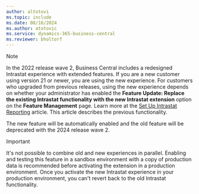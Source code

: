 ```yaml
---
author: altotovi
ms.topic: include
ms.date: 08/16/2024
ms.author: atotovic
ms.service: dynamics-365-business-central
ms.reviewer: bholtorf
---
```


> [!NOTE]
> In the 2022 release wave 2, Business Central includes a redesigned Intrastat experience with extended features. If you are a new customer using version 21 or newer, you are using the new experience. For customers who upgraded from previous releases, using the new experience depends on whether your administrator has enabled the **Feature Update: Replace the existing Intrastat functionality with the new Intrastat extension** option on the **Feature Management** page. Learn more at the [Set Up Intrastat Reporting](../finance-how-setup-report-intrastat.md) article. This article describes the previous functionality.
>
> The new feature will be automatically enabled and the old feature will be deprecated with the 2024 release wave 2.   

> [!IMPORTANT]
> It's not possible to combine old and new experiences in parallel. Enabling and testing this feature in a sandbox environment with a copy of production data is recommended before activating the extension in a production environment. Once you activate the new Intrastat experience in your production environment, you can't revert back to the old Intrastat functionality.
